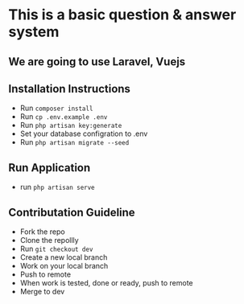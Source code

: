 # This is a basic question & answer system
## We are going to use Laravel, Vuejs


## Installation Instructions

- Run `composer install`
- Run `cp .env.example .env`
- Run `php artisan key:generate`
- Set your database configration to .env 
- Run `php artisan migrate --seed`

## Run Application
- run `php artisan serve`


## Contributation Guideline
* Fork the repo
* Clone the repollly
* Run `git checkout dev`
* Create a new local branch
* Work on your local branch
* Push to remote
* When work is tested, done or ready, push to remote
* Merge to dev
